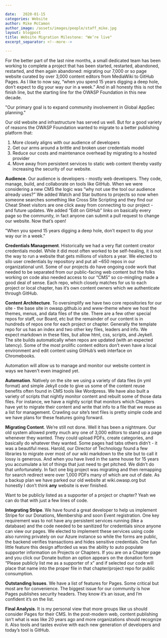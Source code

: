```yaml
---

date:   2020-01-15
categories: Website
author: Mike McCamon
author_image: /assets/images/people/staff_mike.jpg
layout: blogpost
title: Website Migration Milestone: "We’re live"
excerpt_separator: <!--more-->

---
```


For the better part of the last nine months, a small dedicated team has been working to complete a project that has been started, restarted, abandoned, restarted, and then again abandoned: migrating our 7,000 or so page website curated by over 3,000 content editors from MediaWiki to GitHub Pages. As I like to now say, “when you spend 15 years digging a deep hole, don’t expect to dig your way our in a week.” And in all honesty this is not the finish line, but the starting line for the OWASP Foundation in this new decade.<!--more-->

<p class="callout-mono right">"Our primary goal is to expand community involvement in Global AppSec planning."</p>

Our old website and infrastructure has served us well. But for a good variety of reasons the OWASP Foundation wanted to migrate to a better publishing platform that:
1. More closely aligns with our audience of developers
2. Get our arms around a brittle and broken user credentials model
3. Reduce our costs and maintenance overhead by migrating to a hosted provider
4. Move away from persistent services to static web content thereby vastly increasing the security of our website.

**Audience**. Our audience is developers - mostly web developers. They code, manage, build, and collaborate on tools like GitHub. When we were considering a new CMS the logic was “why not use the tool our audience already uses?”  We added Watch and Star buttons to projects so now when someone searches something like Cross Site Scripting and they find our Cheat Sheet visitors are one click away from connecting to our project - and future updates. We added “Edit on GitHub” links on basically every page so the community, in fact anyone can submit a pull request to change our website. Now that’s open!

<p class="callout-mono right">"When you spend 15 years digging a deep hole, don’t expect to dig your way our in a week."</p>

**Credentials Management**. Historically we had a very flat content creator credentials model. While it did most often worked to be self-healing, it is not the way to run a website that gets millions of visitors a year.  We elected to silo user credentials by repository and put all ~650 repos in our organizational unit.  Some of our projects do have ongoing code work that needed to be separated from our public-facing web content but the folks working on code also needed access to our “CMS” so co-mingling made a good deal of sense. Each repo, which closely matches for us to each project or local chapter, has it’s own content owners which we authenticate through GitHub.

**Content Architecture**. To oversimplify we have two core repositories for our site - the base site in owasp.github.io and www-theme where we host the themes, menus, and data files of the site. There are a few other special repos for staff, our Board, etc but the remainder of our content is in hundreds of repos one for each project or chapter.  Generally the template repo for us has an index and two other key files, leaders and info.  We expect markdown in these files, but allow html, css, scripts, and Jeykell. The site builds automatically when repos are updated (with an expected latency). Some of the most prolific content editors don’t even have a local environment and edit content using GitHub’s web interface on Chromebooks.

<p class="callout-mono left">Automation will allow us to manage and monitor our website content in ways we haven't even imagined yet.</p>

**Automation**. Natively on the site we using a variety of data files (in yml format) and simple Jekyll code to give us some of the content reuse benefits often found in CMS tools like Wordpress. We have also built a variety of scripts that nightly monitor content and rebuilt some of those data files.  For instance, we have a nightly script that monitors which Chapters have yet to migrate their content and write that info to a file that we reuse as a list for management. Crawling our site’s text files is pretty simple code and we have plans for these features going forward.

**Migrating Content**. We’re still not done. Well it has been a nightmare. Our old system allowed pretty much any one of 3,000 editors to stand up a page whenever they wanted. They could upload PDFs, create categories, and basically do whatever they wanted. Some pages had tabs others didn’t - it was a beautiful mess. Harold, our Director of Technology found a few libraries to migrate over most of our wiki markdown to the site but to call it lossy is generous. And when you have lived in the same house for 15 years you accumulate a lot of things that just need to get pitched. We didn’t do that unfortunately. In fact one big project was migrating and then remapping for search redirect were over 1,000 PDFs many of which are out of date. As a backup plan we have parked our old website at wiki.owasp.org but honestly I don’t think **any** website is ever finished.

<p class="callout-mono right">Want to be publicly listed as a supporter of a project or chapter? Yeah we can do that with just a few lines of code.</p>

**Integrating Stripe**. We have found a great developer to help us implement Stripe for our Donations, Membership and soon Event registration. One key requirement was to not have any persistent services running (like a database) and the code needed to be sanitized for credentials since anyone can view our pages. We elected to implement these services using code also running privately on our Azure instance so while the forms are public, the backend verifies transactions and hides sensitive credentials. One fun little feature this design afforded us was the ability to auto populate supporter information on Projects or Chapters. If you are on a Chapter page and you click our Donate button an option appears on the donation form “Please publicly list me as a supporter of x” and if selected our code will place that name into the proper file in that chapter/project repo for public consumption.

**Outstanding Issues**. We have a list of features for Pages. Some critical but most are for convenience. The biggest issue for our community is how Pages publishes security headers.  They know it’s an issue, and I’m confident it’s on the list.

**Final Analysis**. It is my personal view that more groups like us should consider Pages for their CMS. In the post-modern web, content publishing isn’t what is was like 20 years ago and more organizations should recognize it. Also tools and tastes evolve with each new generation of developers and today’s tool is GitHub.
